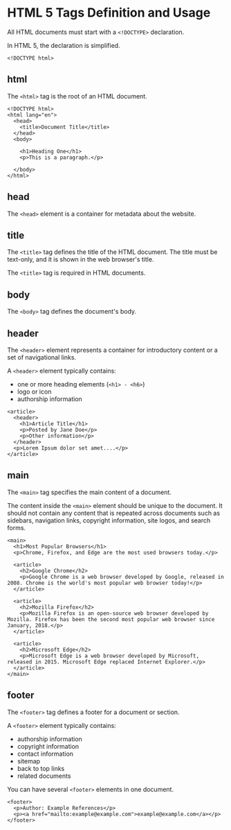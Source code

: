 # HTML 5 Tags Definition and Usage
All HTML documents must start with a ``<!DOCTYPE>`` declaration.

In HTML 5, the declaration is simplified.
```
<!DOCTYPE html>
```

## html

The ``<html>`` tag is the root of an HTML document.
```
<!DOCTYPE html>
<html lang="en">
  <head>
    <title>Document Title</title>
  </head>
  <body>

    <h1>Heading One</h1>
    <p>This is a paragraph.</p>

  </body>
</html>
```

## head

The ``<head>`` element is a container for metadata about the website.

## title

The ``<title>`` tag defines the title of the HTML document. The title must be text-only, and it is shown in the web browser's title.

The ``<title>`` tag is required in HTML documents.

## body

The ``<body>`` tag defines the document's body.

## header

The ``<header>`` element represents a container for introductory content or a set of navigational links.

A ``<header>`` element typically contains:

- one or more heading elements (``<h1> - <h6>``)
- logo or icon
- authorship information

```
<article>
  <header>
    <h1>Article Title</h1>
    <p>Posted by Jane Doe</p>
    <p>Other information</p>
  </header>
  <p>Lorem Ipsum dolor set amet....</p>
</article>
```
## main

The ``<main>`` tag specifies the main content of a document.

The content inside the ``<main>`` element should be unique to the document. It should not contain any content that is repeated across documents such as sidebars, navigation links, copyright information, site logos, and search forms.

```
<main>
  <h1>Most Popular Browsers</h1>
  <p>Chrome, Firefox, and Edge are the most used browsers today.</p>

  <article>
    <h2>Google Chrome</h2>
    <p>Google Chrome is a web browser developed by Google, released in 2008. Chrome is the world's most popular web browser today!</p>
  </article>

  <article>
    <h2>Mozilla Firefox</h2>
    <p>Mozilla Firefox is an open-source web browser developed by Mozilla. Firefox has been the second most popular web browser since January, 2018.</p>
  </article>

  <article>
    <h2>Microsoft Edge</h2>
    <p>Microsoft Edge is a web browser developed by Microsoft, released in 2015. Microsoft Edge replaced Internet Explorer.</p>
  </article>
</main>
```

## footer

The ``<footer>`` tag defines a footer for a document or section.

A ``<footer>`` element typically contains:

- authorship information
- copyright information
- contact information
- sitemap
- back to top links
- related documents

You can have several ``<footer>`` elements in one document.
```
<footer>
  <p>Author: Example References</p>
  <p><a href="mailto:example@example.com">example@example.com</a></p>
</footer>
```